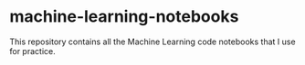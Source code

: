 # machine-learning-notebooks
This repository contains all the Machine Learning code notebooks that I use for practice.
